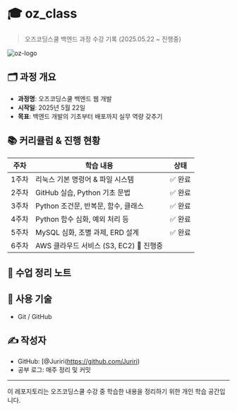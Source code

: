 # 🎓 oz_class

> 오즈코딩스쿨 백엔드 과정 수강 기록 (2025.05.22 ~ 진행중)

![oz-logo](https://github.com/user-attachments/assets/8a7308be-7468-41a7-b14d-30d8bba9eeb2)

## 🗂️ 과정 개요

- **과정명**: 오즈코딩스쿨 백엔드 웹 개발
- **시작일**: 2025년 5월 22일
- **목표**: 백엔드 개발의 기초부터 배포까지 실무 역량 갖추기

## 📚 커리큘럼 & 진행 현황

| 주차  | 학습 내용                               | 상태    |
| ----- | --------------------------------------- | ------- |
| 1주차 | 리눅스 기본 명령어 & 파일 시스템        | ✅ 완료 |
| 2주차 | GitHub 실습, Python 기초 문법           | ✅ 완료 |
| 3주차 | Python 조건문, 반복문, 함수, 클래스     | ✅ 완료 |
| 4주차 | Python 함수 심화, 예외 처리 등          | ✅ 완료 |
| 5주차 | MySQL 심화, 조별 과제, ERD 설계         | ✅ 완료 |
| 6주차 | AWS 클라우드 서비스 (S3, EC2) 🔄 진행중 |

## 📌 수업 정리 노트

## 🧠 사용 기술

- Git / GitHub

## ✍️ 작성자

- GitHub: [@Juriri(https://github.com/Juriri)
- 공부 로그: 매주 정리 및 커밋

---

이 레포지토리는 오즈코딩스쿨 수강 중 학습한 내용을 정리하기 위한 개인 학습 공간입니다.
